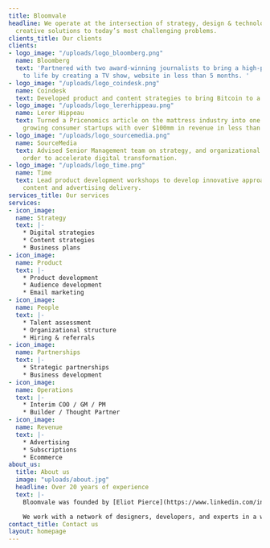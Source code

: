 ```yaml
---
title: Bloomvale
headline: We operate at the intersection of strategy, design & technology to develop
  creative solutions to today’s most challenging problems.
clients_title: Our clients
clients:
- logo_image: "/uploads/logo_bloomberg.png"
  name: Bloomberg
  text: 'Partnered with two award-winning journalists to bring a high-profile partnership
    to life by creating a TV show, website in less than 5 months. '
- logo_image: "/uploads/logo_coindesk.png"
  name: Coindesk
  text: Developed product and content strategies to bring Bitcoin to a broader audience.
- logo_image: "/uploads/logo_lererhippeau.png"
  name: Lerer Hippeau
  text: Turned a Pricenomics article on the mattress industry into one of the fastest
    growing consumer startups with over $100mm in revenue in less than 2 years.
- logo_image: "/uploads/logo_sourcemedia.png"
  name: SourceMedia
  text: Advised Senior Management team on strategy, and organizational structure in
    order to accelerate digital transformation.
- logo_image: "/uploads/logo_time.png"
  name: Time
  text: Lead product development workshops to develop innovative approach to product,
    content and advertising delivery.
services_title: Our services
services:
- icon_image: 
  name: Strategy
  text: |-
    * Digital strategies
    * Content strategies
    * Business plans
- icon_image: 
  name: Product
  text: |-
    * Product development
    * Audience development
    * Email marketing
- icon_image: 
  name: People
  text: |-
    * Talent assessment
    * Organizational structure
    * Hiring & referrals
- icon_image: 
  name: Partnerships
  text: |-
    * Strategic partnerships
    * Business development
- icon_image: 
  name: Operations
  text: |-
    * Interim COO / GM / PM
    * Builder / Thought Partner
- icon_image: 
  name: Revenue
  text: |-
    * Advertising
    * Subscriptions
    * Ecommerce
about_us:
  title: About us
  image: "uploads/about.jpg"
  headline: Over 20 years of experience
  text: |-
    Bloomvale was founded by [Eliot Pierce](https://www.linkedin.com/in/eliotpierce) who has over 20 years of experience working in digital media at large companies such as CNET, The New York Times, and Bloomberg as well as experience working at start-ups like Snap!, The Feedroom, betaworks.

    We work with a network of designers, developers, and experts in a wide variety of fields such as data science, audience development in order to put together the ideal team for each project.
contact_title: Contact us
layout: homepage
---
```


